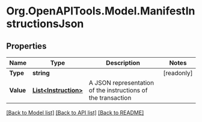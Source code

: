 # Org.OpenAPITools.Model.ManifestInstructionsJson

## Properties

| Name      | Type                                          | Description                                                  | Notes      |
| --------- | --------------------------------------------- | ------------------------------------------------------------ | ---------- |
| **Type**  | **string**                                    |                                                              | [readonly] |
| **Value** | [**List&lt;Instruction&gt;**](Instruction.md) | A JSON representation of the instructions of the transaction |

[[Back to Model list]](../README.md#documentation-for-models)
[[Back to API list]](../README.md#documentation-for-api-endpoints)
[[Back to README]](../README.md)
